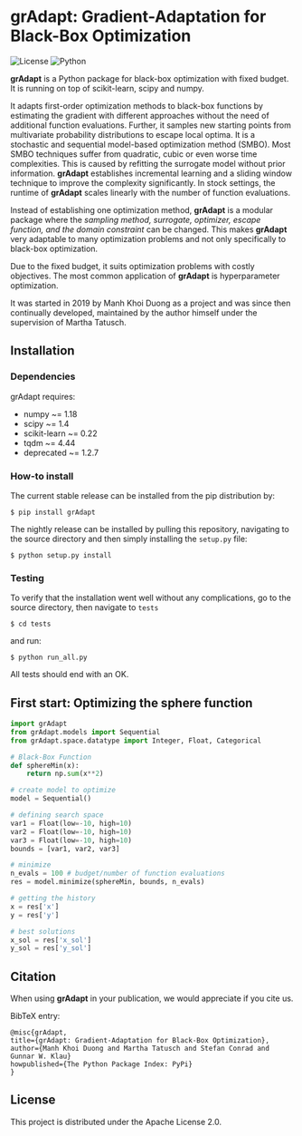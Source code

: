 # grAdapt: Gradient-Adaptation for Black-Box Optimization


![License](https://img.shields.io/badge/License-Apache%202.0-brightgreen) ![Python](https://img.shields.io/badge/Python-3.5%20%7C%203.6%20%7C%203.7%20%7C%203.8-yellowgreen)

**grAdapt** is a Python package for black-box optimization with fixed budget. It is running on top of scikit-learn, scipy and numpy.

It adapts first-order optimization methods to black-box functions by estimating the gradient with different approaches without the need of additional function evaluations. Further, it samples new starting points from multivariate probability distributions to escape local optima. It is a stochastic and sequential model-based optimization method (SMBO). Most SMBO techniques suffer from quadratic, cubic or even worse time complexities. This is caused by refitting the surrogate model without prior information. **grAdapt** establishes incremental learning and a sliding window technique to improve the complexity significantly. In stock settings, the runtime of **grAdapt** scales linearly with the number of function evaluations.

Instead of establishing one optimization method, **grAdapt** is a modular package where the *sampling method, surrogate, optimizer, escape function, and the domain constraint* can be changed. This makes **grAdapt** very adaptable to many optimization problems and not only specifically to black-box optimization.

Due to the fixed budget, it suits optimization problems with costly objectives. The most common application of **grAdapt** is hyperparameter optimization.

It was started in 2019 by Manh Khoi Duong as a project and was since then continually developed, maintained by the author himself under the supervision of Martha Tatusch.

## Installation

### Dependencies
grAdapt requires:
- numpy ~= 1.18
- scipy ~= 1.4
- scikit-learn ~= 0.22
- tqdm ~= 4.44
- deprecated ~= 1.2.7

### How-to install
The current stable release can be installed from the pip distribution by:
```
$ pip install grAdapt
```

The nightly release can be installed by pulling this repository, navigating to the source directory and then simply installing the `setup.py` file:
```
$ python setup.py install
```

### Testing
To verify that the installation went well without any complications, go to the source directory, then navigate to ```tests```
```
$ cd tests
```
 and run:
```
$ python run_all.py
```
All tests should end with an OK.


## First start: Optimizing the sphere function

```python
import grAdapt
from grAdapt.models import Sequential
from grAdapt.space.datatype import Integer, Float, Categorical

# Black-Box Function
def sphereMin(x):
    return np.sum(x**2)

# create model to optimize
model = Sequential()

# defining search space
var1 = Float(low=-10, high=10)
var2 = Float(low=-10, high=10)
var3 = Float(low=-10, high=10)
bounds = [var1, var2, var3]

# minimize
n_evals = 100 # budget/number of function evaluations
res = model.minimize(sphereMin, bounds, n_evals)

# getting the history
x = res['x']
y = res['y']

# best solutions
x_sol = res['x_sol']
y_sol = res['y_sol']
```

## Citation

When using **grAdapt** in your publication, we would appreciate if you cite us.

BibTeX entry:
```
@misc{grAdapt,
title={grAdapt: Gradient-Adaptation for Black-Box Optimization},
author={Manh Khoi Duong and Martha Tatusch and Stefan Conrad and Gunnar W. Klau}
howpublished={The Python Package Index: PyPi}
}
```
## License

This project is distributed under the Apache License 2.0.
